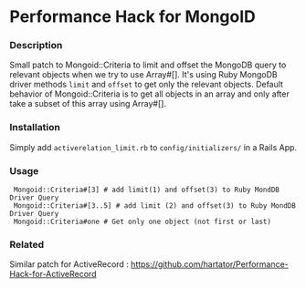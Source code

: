 # Performance Hack for MongoID

### Description

Small patch to Mongoid::Criteria to limit and offset the MongoDB query to relevant objects when we try to use Array#[]. It's using Ruby MongoDB driver methods `limit` and `offset` to get only the relevant objects. Default behavior of Mongoid::Criteria is to get all objects in an array and only after take a subset of this array using Array#[].

### Installation

Simply add `activerelation_limit.rb` to `config/initializers/` in a Rails App.

### Usage

     Mongoid::Criteria#[3] # add limit(1) and offset(3) to Ruby MondDB Driver Query
     Mongoid::Criteria#[3..5] # add limit (2) and offset(3) to Ruby MondDB Driver Query
     Mongoid::Criteria#one # Get only one object (not first or last)
     
### Related

Similar patch for ActiveRecord : https://github.com/hartator/Performance-Hack-for-ActiveRecord